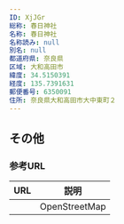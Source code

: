 ```yaml
---
ID: XjJGr
総称: 春日神社
名称: 春日神社
名称読み: null
別名: null
都道府県: 奈良県
区域: 大和高田市
緯度: 34.5150391
経度: 135.7391631
郵便番号: 6350091
住所: 奈良県大和高田市大中東町２
---
```


## その他

### 参考URL

| URL | 説明          |
| --- | ------------- |
|     | OpenStreetMap |
